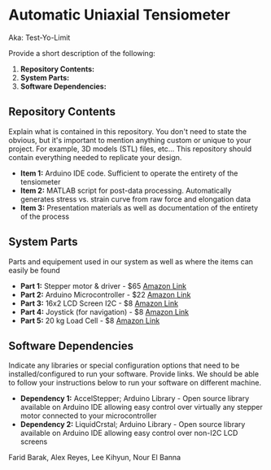 # Automatic Uniaxial Tensiometer
Aka: Test-Yo-Limit

Provide a short description of the following:
1. **Repository Contents:** 
2. **System Parts:** 
3. **Software Dependencies:** 

## Repository Contents
Explain what is contained in this repository. You don't need to state the obvious, but it's important to mention anything custom or unique to your project.  For example, 3D models (STL) files, etc...  This repository should contain everything needed to replicate your design. 
- **Item 1:** Arduino IDE code. Sufficient to operate the entirety of the tensiometer
- **Item 2:** MATLAB script for post-data processing. Automatically generates stress vs. strain curve from raw force and elongation data 
- **Item 3:** Presentation materials as well as documentation of the entirety of the process 

## System Parts 
Parts and equipement used in our system as well as where the items can easily be found
- **Part 1:** Stepper motor & driver - $65 [Amazon Link](https://www.amazon.com/gp/product/B012QFRKAO/ref=ppx_yo_dt_b_asin_title_o05_s00?ie=UTF8&psc=1)
- **Part 2:** Arduino Microcontroller - $22 [Amazon Link](https://www.amazon.com/Arduino-A000066-ARDUINO-UNO-R3/dp/B008GRTSV6/ref=sr_1_3?crid=3VL1MZU82I7D&keywords=arduino&qid=1651766056&s=industrial&sprefix=arduino%2Cindustrial%2C91&sr=1-3)
- **Part 3:** 16x2 LCD Screen I2C - $8 [Amazon Link](https://www.amazon.com/ALMOCN-Display-Interface-Backlight-MEGA2560/dp/B08LYHC7CQ/ref=sr_1_5?crid=XXKXR0GDMG4I&keywords=lcd+screen+16x2&qid=1651766111&s=industrial&sprefix=lcd+screen+16x2%2Cindustrial%2C54&sr=1-5)
- **Part 4:** Joystick (for navigation) - $8 [Amazon Link](https://www.amazon.com/Active-Piezo-Buzzer-Module-SunFounder/dp/B014KQLE8Q/ref=sr_1_3?keywords=joystick+arduino&qid=1651766199&s=industrial&sprefix=joystick+%2Cindustrial%2C64&sr=1-3)
- **Part 5:** 20 kg Load Cell - $8 [Amazon Link](https://www.amazon.com/Weighing-Amplifier-Pressure-Portable-Electronic/dp/B09NNYFY3F/ref=sr_1_3?crid=B2ZRQ3387ERW&keywords=20+kg+load+cell&qid=1651767942&s=industrial&sprefix=20kg+load+cell%2Cindustrial%2C66&sr=1-3)

## Software Dependencies
Indicate any libraries or special configuration options that need to be installed/configured to run your software.  Provide links.  We should be able to follow your instructions below to run your software on different machine. 
- **Dependency 1:** AccelStepper; Arduino Library - Open source library available on Arduino IDE allowing easy control over virtually any stepper motor connected to your microcontroller 
- **Dependency 2:** LiquidCrstal; Arduino Library - Open source library available on Arduino IDE allowing easy control over non-I2C LCD screens

Farid Barak, Alex Reyes, Lee Kihyun, Nour El Banna